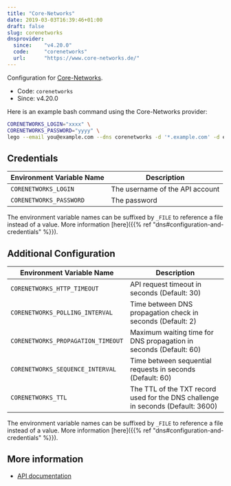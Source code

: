```yaml
---
title: "Core-Networks"
date: 2019-03-03T16:39:46+01:00
draft: false
slug: corenetworks
dnsprovider:
  since:    "v4.20.0"
  code:     "corenetworks"
  url:      "https://www.core-networks.de/"
---
```


<!-- THIS DOCUMENTATION IS AUTO-GENERATED. PLEASE DO NOT EDIT. -->
<!-- providers/dns/corenetworks/corenetworks.toml -->
<!-- THIS DOCUMENTATION IS AUTO-GENERATED. PLEASE DO NOT EDIT. -->


Configuration for [Core-Networks](https://www.core-networks.de/).


<!--more-->

- Code: `corenetworks`
- Since: v4.20.0


Here is an example bash command using the Core-Networks provider:

```bash
CORENETWORKS_LOGIN="xxxx" \
CORENETWORKS_PASSWORD="yyyy" \
lego --email you@example.com --dns corenetworks -d '*.example.com' -d example.com run
```




## Credentials

| Environment Variable Name | Description |
|-----------------------|-------------|
| `CORENETWORKS_LOGIN` | The username of the API account |
| `CORENETWORKS_PASSWORD` | The password |

The environment variable names can be suffixed by `_FILE` to reference a file instead of a value.
More information [here]({{% ref "dns#configuration-and-credentials" %}}).


## Additional Configuration

| Environment Variable Name | Description |
|--------------------------------|-------------|
| `CORENETWORKS_HTTP_TIMEOUT` | API request timeout in seconds (Default: 30) |
| `CORENETWORKS_POLLING_INTERVAL` | Time between DNS propagation check in seconds (Default: 2) |
| `CORENETWORKS_PROPAGATION_TIMEOUT` | Maximum waiting time for DNS propagation in seconds (Default: 60) |
| `CORENETWORKS_SEQUENCE_INTERVAL` | Time between sequential requests in seconds (Default: 60) |
| `CORENETWORKS_TTL` | The TTL of the TXT record used for the DNS challenge in seconds (Default: 3600) |

The environment variable names can be suffixed by `_FILE` to reference a file instead of a value.
More information [here]({{% ref "dns#configuration-and-credentials" %}}).




## More information

- [API documentation](https://beta.api.core-networks.de/doc/)

<!-- THIS DOCUMENTATION IS AUTO-GENERATED. PLEASE DO NOT EDIT. -->
<!-- providers/dns/corenetworks/corenetworks.toml -->
<!-- THIS DOCUMENTATION IS AUTO-GENERATED. PLEASE DO NOT EDIT. -->

